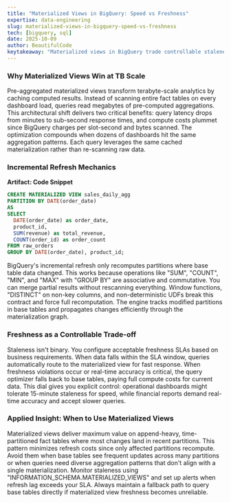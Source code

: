 ```yaml
---
title: "Materialized Views in BigQuery: Speed vs Freshness"
expertise: data-engineering
slug: materialized-views-in-bigquery-speed-vs-freshness
tech: [bigquery, sql]
date: 2025-10-09
author: BeautifulCode
keytakeaway: "Materialized views in BigQuery trade controllable staleness for dramatic cost and latency improvements on large-scale aggregations, with incremental refresh efficiency determined by query pattern compatibility and base table change characteristics."
---
```


### Why Materialized Views Win at TB Scale

Pre-aggregated materialized views transform terabyte-scale analytics by caching computed results. Instead of scanning entire fact tables on every dashboard load, queries read megabytes of pre-computed aggregations. This architectural shift delivers two critical benefits: query latency drops from minutes to sub-second response times, and compute costs plummet since BigQuery charges per slot-second and bytes scanned. The optimization compounds when dozens of dashboards hit the same aggregation patterns. Each query leverages the same cached materialization rather than re-scanning raw data.

### Incremental Refresh Mechanics

**Artifact: Code Snippet**

```sql
CREATE MATERIALIZED VIEW sales_daily_agg
PARTITION BY DATE(order_date)
AS
SELECT
  DATE(order_date) as order_date,
  product_id,
  SUM(revenue) as total_revenue,
  COUNT(order_id) as order_count
FROM raw_orders
GROUP BY DATE(order_date), product_id;
```

BigQuery's incremental refresh only recomputes partitions where base table data changed. This works because operations like "SUM", "COUNT", "MIN", and "MAX" with "GROUP BY" are associative and commutative. You can merge partial results without rescanning everything. Window functions, "DISTINCT" on non-key columns, and non-deterministic UDFs break this contract and force full recomputation. The engine tracks modified partitions in base tables and propagates changes efficiently through the materialization graph.

### Freshness as a Controllable Trade-off

Staleness isn't binary. You configure acceptable freshness SLAs based on business requirements. When data falls within the SLA window, queries automatically route to the materialized view for fast response. When freshness violations occur or real-time accuracy is critical, the query optimizer falls back to base tables, paying full compute costs for current data. This dial gives you explicit control: operational dashboards might tolerate 15-minute staleness for speed, while financial reports demand real-time accuracy and accept slower queries.

### Applied Insight: When to Use Materialized Views

Materialized views deliver maximum value on append-heavy, time-partitioned fact tables where most changes land in recent partitions. This pattern minimizes refresh costs since only affected partitions recompute. Avoid them when base tables see frequent updates across many partitions or when queries need diverse aggregation patterns that don't align with a single materialization. Monitor staleness using "INFORMATION_SCHEMA.MATERIALIZED_VIEWS" and set up alerts when refresh lag exceeds your SLA. Always maintain a fallback path to query base tables directly if materialized view freshness becomes unreliable.
